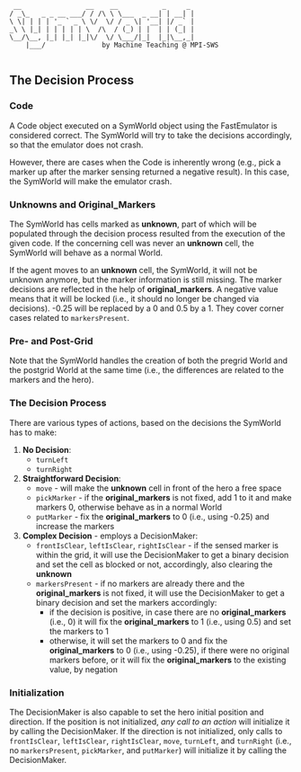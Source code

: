 ```
 __                __    __           _     _ 
/ _\_   _ _ __ ___/ / /\ \ \___  _ __| | __| |
\ \| | | | '_ ` _ \ \/  \/ / _ \| '__| |/ _` |
_\ \ |_| | | | | | \  /\  / (_) | |  | | (_| |
\__/\__, |_| |_| |_|\/  \/ \___/|_|  |_|\__,_|
    |___/              by Machine Teaching @ MPI-SWS 
                                                                 
```


## The Decision Process

### Code
A Code object executed on a SymWorld object using the FastEmulator is considered 
correct. The SymWorld will try to take the decisions accordingly, so that the 
emulator does not crash.

However, there are cases when the Code is inherently wrong (e.g., pick a marker up 
after the marker sensing returned a negative result). In this case, the SymWorld 
will make the emulator crash.

### Unknowns and Original_Markers
The SymWorld has cells marked as **unknown**, part of which will be populated 
through the decision process resulted from the execution of the given code. If the 
concerning cell was never an **unknown** cell, the SymWorld will behave as a normal 
World.

If the agent moves to an **unknown** cell, the SymWorld, it will not be unknown 
anymore, but the marker information is still missing. The marker decisions are 
reflected in the help of **original_markers**. A negative value means that it will 
be locked (i.e., it should no longer be changed via decisions). -0.25 will be 
replaced by a 0 and 0.5 by a 1. They cover corner cases related to ```markersPresent```.

### Pre- and Post-Grid
Note that the SymWorld handles the creation of both the pregrid World and the 
postgrid World at the same time (i.e., the differences are related to the markers and 
the hero).

### The Decision Process
There are various types of actions, based on the decisions the SymWorld has to make:
1. **No Decision**:
   - ```turnLeft```
   - ```turnRight```
2. **Straightforward Decision**: 
   - ```move``` - will make the **unknown** cell in front of the hero a free space
   - ```pickMarker``` - if the **original_markers** is not fixed, add 1 to it and 
     make markers 0, otherwise behave as in a normal World
   - ```putMarker``` - fix the **original_markers** to 0 (i.e., using -0.25) and 
     increase the markers
3. **Complex Decision** - employs a DecisionMaker:
   - ```frontIsClear```, ```leftIsClear```, ```rightIsClear``` - if the sensed 
     marker is within the grid, it will use the DecisionMaker to get a binary 
     decision and set the cell as blocked or not, accordingly, also clearing the 
     **unknown**
   - ```markersPresent``` - if no markers are already there and the **original_markers** 
     is not fixed, it will use the DecisionMaker to get a binary decision and set 
     the markers accordingly:
     - if the decision is positive, in case there are no **original_markers** (i.e., 0)
       it will fix the **original_markers** to 1 (i.e., using 0.5) and set the 
       markers to 1
     - otherwise, it will set the markers to 0 and fix the **original_markers** to 0 
       (i.e., using -0.25), if there were no original markers before, or it will fix 
       the **original_markers** to the existing value, by negation
   
### Initialization
The DecisionMaker is also capable to set the hero initial position and direction. If 
the position is not initialized, _any call to an action_ will initialize it by 
calling the DecisionMaker. If the direction is not initialized, only calls to 
```frontIsClear```, ```leftIsClear```, ```rightIsClear```, ```move```, 
```turnLeft```, and ```turnRight``` (i.e., no ```markersPresent```, ```pickMarker```,
and ```putMarker```) will initialize it by calling the DecisionMaker.